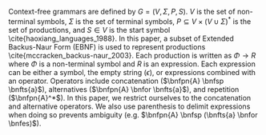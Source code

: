 <!-- ## Theoretical Foundations {#sec:foundations} -->

Context-free grammars are defined by $G=(V,\Sigma,P,S)$. $V$ is the set of non-terminal symbols, $\Sigma$ is the set of terminal symbols, $P \subseteq V \times (V \cup \Sigma)^*$ is the set of productions, and $S \in V$ is the start symbol \cite{haoxiang_languages_1988}. In this paper, a subset of Extended Backus-Naur Form (EBNF) is used to represent productions \cite{mccracken_backus-naur_2003}. Each production is written as $\Phi \rightarrow R$ where $\Phi$ is a non-terminal symbol and $R$ is an expression. Each expression can be either a symbol, the empty string ($\epsilon$), or expressions combined with an operator. Operators include concatenation ($\bnfpn{A} \bnfsp \bnfts{a}$), alternatives ($\bnfpn{A} \bnfor \bnfts{a}$), and repetition ($\bnfpn{A}^*$). In this paper, we restrict ourselves to the concatenation and alternative operators. We also use parenthesis to delimit expressions when doing so prevents ambiguity (e.g. $\bnfpn{A} \bnfsp (\bnfts{a} \bnfor \bnfes)$).